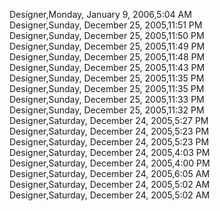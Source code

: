 ﻿Designer,Monday, January 9, 2006,5:04 AM  Designer,Sunday, December 25, 2005,11:51 PM  Designer,Sunday, December 25, 2005,11:50 PM  Designer,Sunday, December 25, 2005,11:49 PM  Designer,Sunday, December 25, 2005,11:48 PM  Designer,Sunday, December 25, 2005,11:43 PM  Designer,Sunday, December 25, 2005,11:35 PM  Designer,Sunday, December 25, 2005,11:35 PM  Designer,Sunday, December 25, 2005,11:33 PM  Designer,Sunday, December 25, 2005,11:32 PM  Designer,Saturday, December 24, 2005,5:27 PM  Designer,Saturday, December 24, 2005,5:23 PM  Designer,Saturday, December 24, 2005,5:23 PM  Designer,Saturday, December 24, 2005,4:03 PM  Designer,Saturday, December 24, 2005,4:00 PM  Designer,Saturday, December 24, 2005,6:05 AM  Designer,Saturday, December 24, 2005,5:02 AM  Designer,Saturday, December 24, 2005,5:02 AM